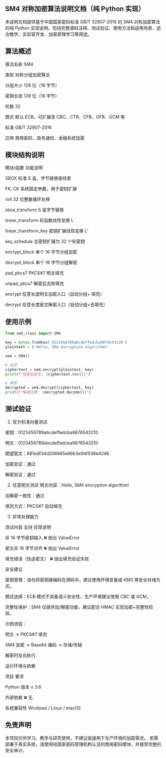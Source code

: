 ## SM4 对称加密算法说明文档（纯 Python 实现）
 
本说明文档提供基于中国国家密码标准 GB/T 32907-2016 的 SM4 对称加密算法的纯 Python 实现说明，包括完整源码注释、测试验证、使用方法和适用场景，适合教学、实验室开发、加密原理学习等用途。

## 算法概述

算法名称	SM4

类型	对称分组加密算法

分组大小	128 位（16 字节）

密钥长度	128 位（16 字节）

轮数	32

模式	默认 ECB，可扩展至 CBC、CTR、CFB、OFB、GCM 等

标准	GB/T 32907-2016

应用	商用密码、政务通信、金融系统加密

## 模块结构说明
模块/函数	功能说明

SBOX	标准 S 盒，字节替换查找表


FK, CK	系统固定参数，用于密钥扩展

rotl	32 位整数循环左移

sbox_transform	S 盒字节替换

linear_transform	轮函数线性变换 L

linear_transform_key	密钥扩展线性变换 L′

key_schedule	主密钥扩展为 32 个轮密钥

encrypt_block	单个 16 字节分组加密

decrypt_block	单个 16 字节分组解密

pad_pkcs7	PKCS#7 明文填充

unpad_pkcs7	解密后去除填充

encrypt	任意长度明文加密入口（自动分组+
填充）

decrypt	任意长度密文解密入口（自动分组+去填充）


## 使用示例
```python
from sm4_class import SM4

key = bytes.fromhex('0123456789abcdeffedcba9876543210')
plaintext = b'Hello, SM4 encryption algorithm!'

sm4 = SM4()

# 加密
ciphertext = sm4.encrypt(plaintext, key)
print(f"加密后密文: {ciphertext.hex()}")

# 解密
decrypted = sm4.decrypt(ciphertext, key)
print(f"解密还原: {decrypted.decode()}")
```
## 测试验证
1. 官方标准向量测试

 
密钥：0123456789abcdeffedcba9876543210

明文：0123456789abcdeffedcba9876543210

期望密文：681edf34d206965e86b3e94f536e4246

加密验证：通过

解密验证：通过

2. 任意明文测试
明文内容：Hello, SM4 encryption algorithm!

加解密一致性：通过

填充方式：PKCS#7 自动填充

3. 异常处理能力

测试内容	支持	异常说明

非 16 字节密钥输入	❌	抛出 ValueError

密文非 16 字节对齐	❌	抛出 ValueError

填充错误（伪造密文）	❌	抛出填充验证失败

安全建议

密钥管理：请勿将密钥硬编码在源码中，建议使用环境变量或 KMS 等安全存储方式。

模式选择：ECB 模式不具备语义安全性，生产环境建议使用 CBC 或 GCM。

完整性保护：SM4 仅提供加/解密功能，建议配合 HMAC 实现加密+完整性校验。

示例流程：

明文 → PKCS#7 填充

SM4 加密 → Base64 编码 → 存储/传输

解密时反向执行

运行环境与依赖

项目	要求

Python 版本	≥ 3.6

外部依赖	❌ 无

系统兼容性	Windows / Linux / macOS


## 免责声明
本项目仅供学习、教学与研究使用，不建议直接用于生产环境的加密需求。
若需部署于真实系统，请使用经国家密码管理机构认证的商用密码模块，并接受完整的安全审计。